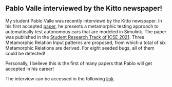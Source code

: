 ## Pablo Valle interviewed by the Kitto newspaper!

My student Pablo Valle was recently interviewd by the Kitto newspaper. In his first accepted [paper](http://ebiltegia.mondragon.edu:8080/xmlui/bitstream/handle/20.500.11984/5256/Metamorphic%20Testing%20of%20Autonomous%20Vehicles%20a%20Case%20Study%20on%20Simulink.pdf?sequence=1&isAllowed=y), he presents a metamorphic testing approach to automatically test autonomous cars that are modeled in Simulink. The paper was published in the [Student Research Track of ICSE 2021](https://conf.researchr.org/track/icse-2021/icse-2021-ACM-Student-Research-Competition#event-overview). Three Metamorphic Relation Input patterns are proposed, from which a total of six Metamorphic Relations are derived. For eight seeded bugs, all of them could be detected!

Personally, I believe this is the first of many papers that Pablo will get accepted in his career!

The interview can be accessed in the following [link](https://etakitto.eus/berriak/niretzat-oso-pozgarria-eta-gogobetegarria-da-horrelako-lorpen-bat-pablo-valle.html)



